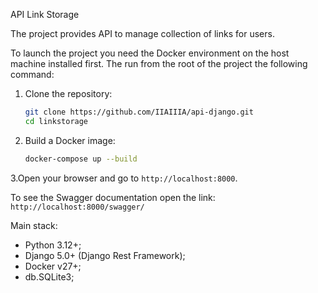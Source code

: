 API Link Storage

The project provides API to manage collection of links for users.

To launch the project you need the Docker environment on the host machine installed first. The run from the root of the project the following command:

1. Clone the repository:
    ```bash
    git clone https://github.com/IIAIIIA/api-django.git
    cd linkstorage
    ```

2. Build a Docker image:
    ```bash
    docker-compose up --build
    ```

3.Open your browser and go to `http://localhost:8000`.

To see the Swagger documentation open the link: `http://localhost:8000/swagger/`

Main stack:
- Python 3.12+;
- Django 5.0+ (Django Rest Framework);
- Docker v27+;
- db.SQLite3;
